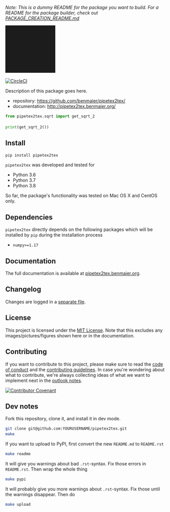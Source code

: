 *Note: This is a dummy README for the package you want to build. For a README for the package builder, check out
[PACKAGE_CREATION_README.md](https://github.com/benmaier/pipetex2tex/blob/main/PACKAGE_CREATION_README.md)*

![logo](https://github.com/benmaier/pipetex2tex/raw/main/img/Fig1.png)

[![CircleCI](https://circleci.com/gh/benmaier/pipetex2tex.svg?style=svg)](https://circleci.com/gh/benmaier/pipetex2tex)

Description of this package goes here.

* repository: https://github.com/benmaier/pipetex2tex/
* documentation: http://pipetex2tex.benmaier.org/

```python
from pipetex2tex.sqrt import get_sqrt_2

print(get_sqrt_2())
```

## Install

    pip install pipetex2tex

`pipetex2tex` was developed and tested for 

* Python 3.6
* Python 3.7
* Python 3.8

So far, the package's functionality was tested on Mac OS X and CentOS only.

## Dependencies

`pipetex2tex` directly depends on the following packages which will be installed by `pip` during the installation process

* `numpy>=1.17`

## Documentation

The full documentation is available at [pipetex2tex.benmaier.org](http://pipetex2tex.benmaier.org).

## Changelog

Changes are logged in a [separate file](https://github.com/benmaier/pipetex2tex/blob/main/CHANGELOG.md).

## License

This project is licensed under the [MIT License](https://github.com/benmaier/pipetex2tex/blob/main/LICENSE).
Note that this excludes any images/pictures/figures shown here or in the documentation.

## Contributing

If you want to contribute to this project, please make sure to read the [code of conduct](https://github.com/benmaier/pipetex2tex/blob/main/CODE_OF_CONDUCT.md) and the [contributing guidelines](https://github.com/benmaier/pipetex2tex/blob/main/CONTRIBUTING.md). In case you're wondering about what to contribute, we're always collecting ideas of what we want to implement next in the [outlook notes](https://github.com/benmaier/pipetex2tex/blob/main/OUTLOOK.md).

[![Contributor Covenant](https://img.shields.io/badge/Contributor%20Covenant-v1.4%20adopted-ff69b4.svg)](code-of-conduct.md)

## Dev notes

Fork this repository, clone it, and install it in dev mode.

```bash
git clone git@github.com:YOURUSERNAME/pipetex2tex.git
make
```

If you want to upload to PyPI, first convert the new `README.md` to `README.rst`

```bash
make readme
```

It will give you warnings about bad `.rst`-syntax. Fix those errors in `README.rst`. Then wrap the whole thing 

```bash
make pypi
```

It will probably give you more warnings about `.rst`-syntax. Fix those until the warnings disappear. Then do

```bash
make upload
```
